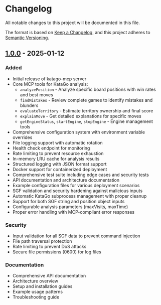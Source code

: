 # Changelog

All notable changes to this project will be documented in this file.

The format is based on [Keep a Changelog](https://keepachangelog.com/en/1.0.0/),
and this project adheres to [Semantic Versioning](https://semver.org/spec/v2.0.0.html).

## [1.0.0] - 2025-01-12

### Added
- Initial release of katago-mcp server
- Core MCP tools for KataGo analysis:
  - `analyzePosition` - Analyze specific board positions with win rates and best moves
  - `findMistakes` - Review complete games to identify mistakes and blunders
  - `evaluateTerritory` - Estimate territory ownership and final score
  - `explainMove` - Get detailed explanations for specific moves
  - `getEngineStatus`, `startEngine`, `stopEngine` - Engine management tools
- Comprehensive configuration system with environment variable overrides
- File logging support with automatic rotation
- Health check endpoint for monitoring
- Rate limiting to prevent resource exhaustion
- In-memory LRU cache for analysis results
- Structured logging with JSON format support
- Docker support for containerized deployment
- Comprehensive test suite including edge cases and security tests
- API documentation and architecture documentation
- Example configuration files for various deployment scenarios
- SGF validation and security hardening against malicious inputs
- Automatic KataGo subprocess management with proper cleanup
- Support for both SGF string and position object inputs
- Configurable analysis parameters (maxVisits, maxTime)
- Proper error handling with MCP-compliant error responses

### Security
- Input validation for all SGF data to prevent command injection
- File path traversal protection
- Rate limiting to prevent DoS attacks
- Secure file permissions (0600) for log files

### Documentation
- Comprehensive API documentation
- Architecture overview
- Setup and installation guides
- Example usage patterns
- Troubleshooting guide

[1.0.0]: https://github.com/dmmcquay/katago-mcp/releases/tag/v1.0.0